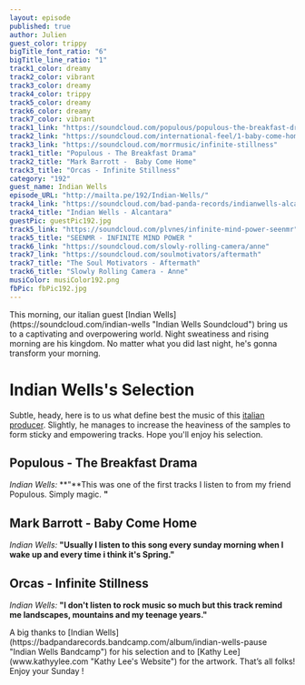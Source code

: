 ```yaml
---
layout: episode
published: true
author: Julien
guest_color: trippy
bigTitle_font_ratio: "6"
bigTitle_line_ratio: "1"
track1_color: dreamy
track2_color: vibrant
track3_color: dreamy
track4_color: trippy
track5_color: dreamy
track6_color: dreamy
track7_color: vibrant
track1_link: "https://soundcloud.com/populous/populous-the-breakfast-drama"
track2_link: "https://soundcloud.com/international-feel/1-baby-come-home-1 "
track3_link: "https://soundcloud.com/morrmusic/infinite-stillness"
track1_title: "Populous - The Breakfast Drama"
track2_title: "Mark Barrott -  Baby Come Home"
track3_title: "Orcas - Infinite Stillness"
category: "192"
guest_name: Indian Wells
episode_URL: "http://mailta.pe/192/Indian-Wells/"
track4_link: "https://soundcloud.com/bad-panda-records/indianwells-alcantara"
track4_title: "Indian Wells - Alcantara"
guestPic: guestPic192.jpg
track5_link: "https://soundcloud.com/plvnes/infinite-mind-power-seenmr"
track5_title: "SEENMR - INFINITE MIND POWER "
track6_link: "https://soundcloud.com/slowly-rolling-camera/anne"
track7_link: "https://soundcloud.com/soulmotivators/aftermath"
track7_title: "The Soul Motivators - Aftermath"
track6_title: "Slowly Rolling Camera - Anne"
musiColor: musiColor192.png
fbPic: fbPic192.jpg
---
```






<p id="introduction">
This morning, our italian guest [Indian Wells](https://soundcloud.com/indian-wells "Indian Wells Soundcloud") bring us to a captivating and overpowering world. Night sweatiness and rising morning are his kingdom. No matter what you did last night, he's gonna transform your morning.
</p>

# Indian Wells's Selection
Subtle, heady, here is to us what define best the music of this [italian producer](https://www.facebook.com/Indianbells?fref=ts "Indian Wells Facebook"). Slightly, he manages to increase the heaviness of the samples to form sticky and empowering tracks. Hope you'll enjoy his selection.

## Populous - The Breakfast Drama
_Indian Wells:_ **"**This was one of the first tracks I listen to from my friend Populous. Simply magic.
**"**

## Mark Barrott - Baby Come Home
_Indian Wells:_ **"**Usually I listen to this song every sunday morning when I wake up and every time i think it's Spring.**"**

## Orcas - Infinite Stillness
_Indian Wells:_ **"**I don't listen to rock music so much but this track remind me landscapes, mountains and my teenage years.**"**

 
<p id="outroduction">
A big thanks to [Indian Wells](https://badpandarecords.bandcamp.com/album/indian-wells-pause "Indian Wells Bandcamp") for his selection and to [Kathy Lee](www.kathyylee.com "Kathy Lee's Website") for the artwork.
That’s all folks! 
Enjoy your Sunday ! 
</p>
